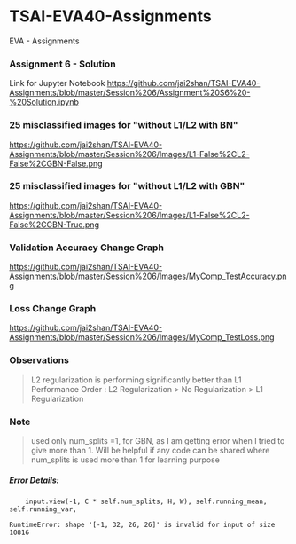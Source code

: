 # TSAI-EVA40-Assignments
EVA - Assignments
### Assignment 6 - Solution
Link for Jupyter Notebook
https://github.com/jai2shan/TSAI-EVA40-Assignments/blob/master/Session%206/Assignment%20S6%20-%20Solution.ipynb

### 25 misclassified images for "without L1/L2 with BN"
https://github.com/jai2shan/TSAI-EVA40-Assignments/blob/master/Session%206/Images/L1-False%2CL2-False%2CGBN-False.png

### 25 misclassified images for "without L1/L2 with GBN"
https://github.com/jai2shan/TSAI-EVA40-Assignments/blob/master/Session%206/Images/L1-False%2CL2-False%2CGBN-True.png

### Validation Accuracy Change Graph
https://github.com/jai2shan/TSAI-EVA40-Assignments/blob/master/Session%206/Images/MyComp_TestAccuracy.png

### Loss Change Graph
https://github.com/jai2shan/TSAI-EVA40-Assignments/blob/master/Session%206/Images/MyComp_TestLoss.png

### Observations
> L2 regularization is performing significantly better than L1
> Performance Order : L2 Regularization > No Regularization > L1 Regularization

### Note
> used only num_splits =1, for GBN, as I am getting error when I tried to give more than 1. Will be helpful if any code can be shared where num_splits is used more than 1 for learning purpose

##### Error Details:
        input.view(-1, C * self.num_splits, H, W), self.running_mean, self.running_var,

    RuntimeError: shape '[-1, 32, 26, 26]' is invalid for input of size 10816
